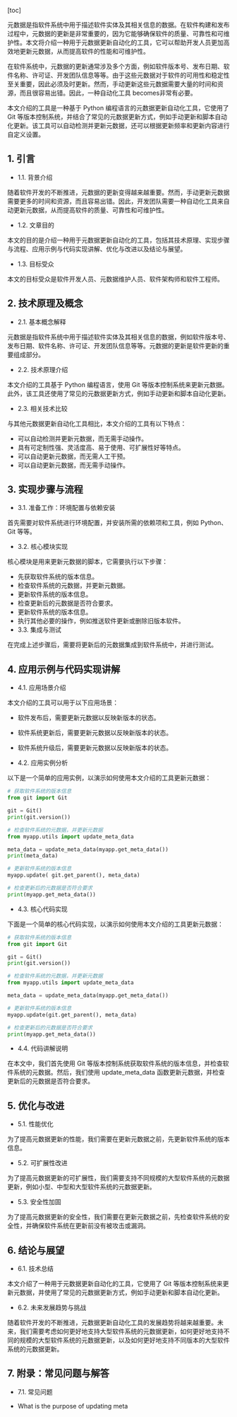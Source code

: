 
[toc]                    
                
                
元数据是指软件系统中用于描述软件实体及其相关信息的数据。在软件构建和发布过程中，元数据的更新是非常重要的，因为它能够确保软件的质量、可靠性和可维护性。本文将介绍一种用于元数据更新自动化的工具，它可以帮助开发人员更加高效地更新元数据，从而提高软件的性能和可维护性。

在软件系统中，元数据的更新通常涉及多个方面，例如软件版本号、发布日期、软件名称、许可证、开发团队信息等等。由于这些元数据对于软件的可用性和稳定性至关重要，因此必须及时更新。然而，手动更新这些元数据需要大量的时间和资源，而且很容易出错。因此，一种自动化工具 becomes非常有必要。

本文介绍的工具是一种基于 Python 编程语言的元数据更新自动化工具，它使用了 Git 等版本控制系统，并结合了常见的元数据更新方式，例如手动更新和脚本自动化更新。该工具可以自动检测并更新元数据，还可以根据更新频率和更新内容进行自定义设置。

## 1. 引言

- 1.1. 背景介绍

随着软件开发的不断推进，元数据的更新变得越来越重要。然而，手动更新元数据需要更多的时间和资源，而且容易出错。因此，开发团队需要一种自动化工具来自动更新元数据，从而提高软件的质量、可靠性和可维护性。

- 1.2. 文章目的

本文的目的是介绍一种用于元数据更新自动化的工具，包括其技术原理、实现步骤与流程、应用示例与代码实现讲解、优化与改进以及结论与展望。

- 1.3. 目标受众

本文的目标受众是软件开发人员、元数据维护人员、软件架构师和软件工程师。

## 2. 技术原理及概念

- 2.1. 基本概念解释

元数据是指软件系统中用于描述软件实体及其相关信息的数据，例如软件版本号、发布日期、软件名称、许可证、开发团队信息等等。元数据的更新是软件更新的重要组成部分。

- 2.2. 技术原理介绍

本文介绍的工具基于 Python 编程语言，使用 Git 等版本控制系统来更新元数据。此外，该工具还使用了常见的元数据更新方式，例如手动更新和脚本自动化更新。

- 2.3. 相关技术比较

与其他元数据更新自动化工具相比，本文介绍的工具有以下特点：

- 可以自动检测并更新元数据，而无需手动操作。
- 具有可定制性强、灵活度高、易于使用、可扩展性好等特点。
- 可以自动更新元数据，而无需人工干预。
- 可以自动更新元数据，而无需手动操作。

## 3. 实现步骤与流程

- 3.1. 准备工作：环境配置与依赖安装

首先需要对软件系统进行环境配置，并安装所需的依赖项和工具，例如 Python、Git 等等。

- 3.2. 核心模块实现

核心模块是用来更新元数据的脚本，它需要执行以下步骤：

- 先获取软件系统的版本信息。
- 检查软件系统的元数据，并更新元数据。
- 更新软件系统的版本信息。
- 检查更新后的元数据是否符合要求。
- 更新软件系统的版本信息。
- 执行其他必要的操作，例如推送软件更新或删除旧版本软件。
- 3.3. 集成与测试

在完成上述步骤后，需要将更新后的元数据集成到软件系统中，并进行测试。

## 4. 应用示例与代码实现讲解

- 4.1. 应用场景介绍

本文介绍的工具可以用于以下应用场景：

- 软件发布后，需要更新元数据以反映新版本的状态。
- 软件系统更新后，需要更新元数据以反映新版本的状态。
- 软件系统升级后，需要更新元数据以反映新版本的状态。

- 4.2. 应用实例分析

以下是一个简单的应用实例，以演示如何使用本文介绍的工具更新元数据：

```python
# 获取软件系统的版本信息
from git import Git

git = Git()
print(git.version())

# 检查软件系统的元数据，并更新元数据
from myapp.utils import update_meta_data

meta_data = update_meta_data(myapp.get_meta_data())
print(meta_data)

# 更新软件系统的版本信息
myapp.update( git.get_parent(), meta_data)

# 检查更新后的元数据是否符合要求
print(myapp.get_meta_data())
```

- 4.3. 核心代码实现

下面是一个简单的核心代码实现，以演示如何使用本文介绍的工具更新元数据：

```python
# 获取软件系统的版本信息
from git import Git

git = Git()
print(git.version())

# 检查软件系统的元数据，并更新元数据
from myapp.utils import update_meta_data

meta_data = update_meta_data(myapp.get_meta_data())

# 更新软件系统的版本信息
myapp.update(git.get_parent(), meta_data)

# 检查更新后的元数据是否符合要求
print(myapp.get_meta_data())
```

- 4.4. 代码讲解说明

在本文中，我们首先使用 Git 等版本控制系统获取软件系统的版本信息，并检查软件系统的元数据。然后，我们使用 update_meta_data 函数更新元数据，并检查更新后的元数据是否符合要求。

## 5. 优化与改进

- 5.1. 性能优化

为了提高元数据更新的性能，我们需要在更新元数据之前，先更新软件系统的版本信息。

- 5.2. 可扩展性改进

为了提高元数据更新的可扩展性，我们需要支持不同规模的大型软件系统的元数据更新，例如小型、中型和大型软件系统的元数据更新。

- 5.3. 安全性加固

为了提高元数据更新的安全性，我们需要在更新元数据之前，先检查软件系统的安全性，并确保软件系统在更新前没有被攻击或漏洞。

## 6. 结论与展望

- 6.1. 技术总结

本文介绍了一种用于元数据更新自动化的工具，它使用了 Git 等版本控制系统来更新元数据，并使用了常见的元数据更新方式，例如手动更新和脚本自动化更新。

- 6.2. 未来发展趋势与挑战

随着软件开发的不断推进，元数据更新自动化工具的发展趋势将越来越重要。未来，我们需要考虑如何更好地支持大型软件系统的元数据更新，如何更好地支持不同的规模的大型软件系统的元数据更新，以及如何更好地支持不同版本的大型软件系统的元数据更新。

## 7. 附录：常见问题与解答

- 7.1. 常见问题

- What is the purpose of updating meta

